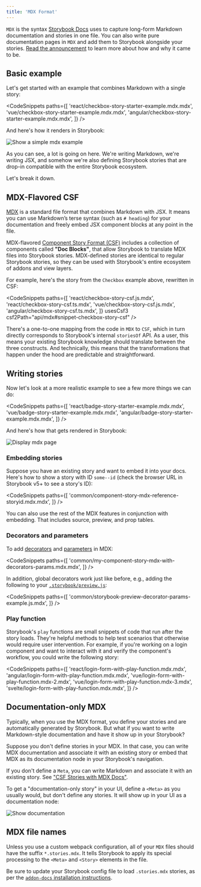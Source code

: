 ```yaml
---
title: 'MDX Format'
---
```


`MDX` is the syntax [Storybook Docs](../writing-docs/introduction.md) uses to capture long-form Markdown documentation and stories in one file. You can also write pure documentation pages in `MDX` and add them to Storybook alongside your stories. [Read the announcement](https://medium.com/storybookjs/rich-docs-with-storybook-mdx-61bc145ae7bc) to learn more about how and why it came to be.

## Basic example

Let's get started with an example that combines Markdown with a single story:

<!-- prettier-ignore-start -->

<CodeSnippets
  paths={[
    'react/checkbox-story-starter-example.mdx.mdx',
    'vue/checkbox-story-starter-example.mdx.mdx',
    'angular/checkbox-story-starter-example.mdx.mdx',
  ]}
/>

<!-- prettier-ignore-end -->

And here's how it renders in Storybook:

![Show a simple mdx example](./mdx-simple.png)

As you can see, a lot is going on here. We're writing Markdown, we're writing JSX, and somehow we're also defining Storybook stories that are drop-in compatible with the entire Storybook ecosystem.

Let's break it down.

## MDX-Flavored CSF

[MDX](https://mdxjs.com/) is a standard file format that combines Markdown with JSX. It means you can use Markdown’s terse syntax (such as `# heading`) for your documentation and freely embed JSX component blocks at any point in the file.

MDX-flavored [Component Story Format (CSF)](https://medium.com/storybookjs/component-story-format-66f4c32366df) includes a collection of components called **"Doc Blocks"**, that allow Storybook to translate MDX files into Storybook stories. MDX-defined stories are identical to regular Storybook stories, so they can be used with Storybook's entire ecosystem of addons and view layers.

For example, here's the story from the `Checkbox` example above, rewritten in CSF:

<!-- prettier-ignore-start -->

<CodeSnippets
  paths={[
    'react/checkbox-story-csf.js.mdx',
    'react/checkbox-story-csf.ts.mdx',
    'vue/checkbox-story-csf.js.mdx',
    'angular/checkbox-story-csf.ts.mdx',
  ]}
  usesCsf3
  csf2Path="api/mdx#snippet-checkbox-story-csf"
/>

<!-- prettier-ignore-end -->

There's a one-to-one mapping from the code in `MDX` to `CSF`, which in turn directly corresponds to Storybook's internal `storiesOf` API. As a user, this means your existing Storybook knowledge should translate between the three constructs. And technically, this means that the transformations that happen under the hood are predictable and straightforward.

## Writing stories

Now let's look at a more realistic example to see a few more things we can do:

<!-- prettier-ignore-start -->

<CodeSnippets
  paths={[
    'react/badge-story-starter-example.mdx.mdx',
    'vue/badge-story-starter-example.mdx.mdx',
    'angular/badge-story-starter-example.mdx.mdx',
  ]}
/>

<!-- prettier-ignore-end -->

And here's how that gets rendered in Storybook:

![Display mdx page](./mdx-page.png)

### Embedding stories

Suppose you have an existing story and want to embed it into your docs. Here's how to show a story with ID `some--id` (check the browser URL in Storybook v5+ to see a story's ID):

<!-- prettier-ignore-start -->

<CodeSnippets
  paths={[
    'common/component-story-mdx-reference-storyid.mdx.mdx',
  ]}
/>

<!-- prettier-ignore-end -->

You can also use the rest of the MDX features in conjunction with embedding. That includes source, preview, and prop tables.

### Decorators and parameters

To add [decorators](../writing-docs/mdx.md#decorators-and-parameters) and [parameters](../writing-docs/mdx.md#decorators-and-parameters) in MDX:

<!-- prettier-ignore-start -->

<CodeSnippets
  paths={[
    'common/my-component-story-mdx-with-decorators-params.mdx.mdx',
  ]}
/>

<!-- prettier-ignore-end -->

In addition, global decorators work just like before, e.g., adding the following to your [`.storybook/preview.js`](../configure/overview.md#configure-story-rendering):

<!-- prettier-ignore-start -->

<CodeSnippets
  paths={[
    'common/storybook-preview-decorator-params-example.js.mdx',
  ]}
/>

<!-- prettier-ignore-end -->

### Play function

Storybook's `play` functions are small snippets of code that run after the story loads. They're helpful methods to help test scenarios that otherwise would require user intervention. For example, if you're working on a login component and want to interact with it and verify the component's workflow, you could write the following story:

<!-- prettier-ignore-start -->

<CodeSnippets
  paths={[
    'react/login-form-with-play-function.mdx.mdx',
    'angular/login-form-with-play-function.mdx.mdx',
    'vue/login-form-with-play-function.mdx-2.mdx',
    'vue/login-form-with-play-function.mdx-3.mdx',
    'svelte/login-form-with-play-function.mdx.mdx',
  ]}
/>

<!-- prettier-ignore-end -->

## Documentation-only MDX

Typically, when you use the MDX format, you define your stories and are automatically generated by Storybook. But what if you want to write Markdown-style documentation and have it show up in your Storybook?

Suppose you don't define stories in your MDX. In that case, you can write MDX documentation and associate it with an existing story or embed that MDX as its documentation node in your Storybook's navigation.

If you don't define a `Meta`, you can write Markdown and associate it with an existing story. See ["CSF Stories with MDX Docs"](../writing-docs/mdx.md).

To get a "documentation-only story" in your UI, define a `<Meta>` as you usually would, but don't define any stories. It will show up in your UI as a documentation node:

![Show documentation](./mdx-documentation-only.png)

## MDX file names

Unless you use a custom webpack configuration, all of your `MDX` files should have the suffix `*.stories.mdx`. It tells Storybook to apply its special processing to the `<Meta>` and `<Story>` elements in the file.

Be sure to update your Storybook config file to load `.stories.mdx` stories, as per the [`addon-docs` installation instructions](https://github.com/storybookjs/storybook/tree/master/addons/docs#installation).
